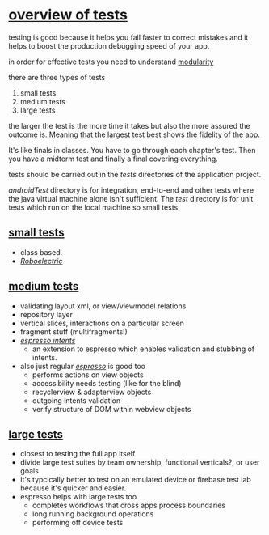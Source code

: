 # [overview of tests](https://developer.android.com/training/testing/fundamentals#small-tests)

testing is good because it helps you fail faster to correct mistakes and it helps to boost the production debugging speed of your app.

in order for effective tests you need to understand [modularity]()


there are three types of tests
1. small tests
2. medium tests
3. large tests

the larger the test is the more time it takes but also the more assured the outcome is. Meaning that the largest test best shows the fidelity of the app. 

It's like finals in classes. You have to go through each chapter's test. Then you have a midterm test and finally a final covering everything.

tests should be carried out in the *tests* directories of the application project.

 *androidTest* directory is for integration, end-to-end and other tests where the java virtual machine alone isn't sufficient. The *test* directory is for unit tests which run on the local machine so small tests

## [small tests](https://developer.android.com/training/testing/fundamentals#small-tests)

* class based.
* [*Roboelectric*](http://robolectric.org/)

## [medium tests](https://developer.android.com/training/testing/fundamentals#medium-tests)

* validating layout xml, or view/viewmodel relations
* repository layer
* vertical slices, interactions on a particular screen
* fragment stuff (multifragments!)
* [*espresso intents*](https://developer.android.com/training/testing/espresso/intents)
  * an extension to espresso which enables validation and stubbing of intents.
* also just regular [*espresso*](https://developer.android.com/training/testing/espresso) is good too
  * performs actions on view objects
  * accessibility needs testing (like for the blind)
  * recyclerview & adapterview objects
  * outgoing intents validation
  * verify structure of DOM within webview objects

## [large tests](https://developer.android.com/training/testing/fundamentals#large-tests)

* closest to testing the full app itself
* divide large test suites by team ownership, functional verticals?, or user goals
* it's typcically better to test on an emulated device or firebase test lab because it's quicker and easier.
* espresso helps with large tests too
  * completes workflows that cross apps process boundaries
  * long running background operations
  * performing off device tests